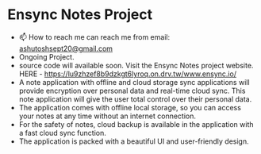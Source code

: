 # Ensync Notes Project
- 📫 How to reach me can reach me from email: ashutoshsept20@gmail.com
- Ongoing Project.
- source code will available soon.
Visit the Ensync Notes project website.
HERE - https://lu9zhzef8b9dzkgt6lyroq.on.drv.tw/www.ensync.io/
- A note application with offline and cloud storage sync applications will provide encryption over personal data and real-time cloud sync. This note application will give the user total control over their personal data.
- The application comes with offline local storage, so you can access your notes at any time without an internet connection.
- For the safety of notes, cloud backup is available in the application with a fast cloud sync function. 
- The application is packed with a beautiful UI and user-friendly design.


